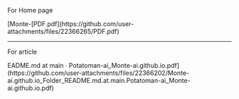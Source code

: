 <p>For Home page</p>
[Monte-[PDF.pdf](https://github.com/user-attachments/files/22366265/PDF.pdf)
<hr/>

<p>For article</p>
EADME.md at main · Potatoman-ai_Monte-ai.github.io.pdf](https://github.com/user-attachments/files/22366202/Monte-ai.github.io_Folder_README.md.at.main.Potatoman-ai_Monte-ai.github.io.pdf)
